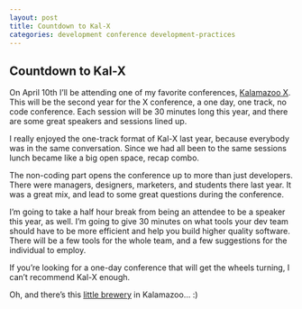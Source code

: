 ```yaml
---
layout: post
title: Countdown to Kal-X
categories: development conference development-practices
---
```

## Countdown to Kal-X

On April 10th I’ll be attending one of my favorite conferences, [Kalamazoo X](http://kalamazoox.org/). This will be the second year for the X conference, a one day, one track, no code conference. Each session will be 30 minutes long this year, and there are some great speakers and sessions lined up.

I really enjoyed the one-track format of Kal-X last year, because everybody was in the same conversation. Since we had all been to the same sessions lunch became like a big open space, recap combo.

The non-coding part opens the conference up to more than just developers. There were managers, designers, marketers, and students there last year. It was a great mix, and lead to some great questions during the conference.

I’m going to take a half hour break from being an attendee to be a speaker this year, as well. I’m going to give 30 minutes on what tools your dev team should have to be more efficient and help you build higher quality software. There will be a few tools for the whole team, and a few suggestions for the individual to employ.

If you’re looking for a one-day conference that will get the wheels turning, I can’t recommend Kal-X enough.

Oh, and there’s this [little brewery](http://www.bellsbeer.com/) in Kalamazoo… :)
